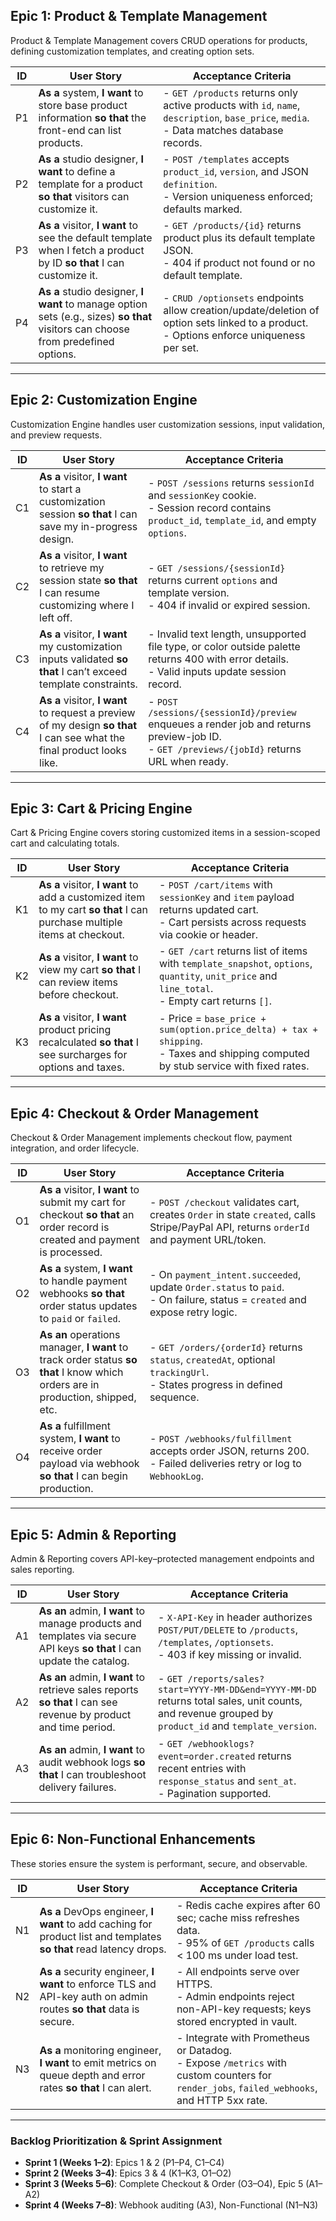## Epic 1: Product & Template Management

Product & Template Management covers CRUD operations for products, defining customization templates, and creating option sets.

| ID | User Story                                                                                                                        | Acceptance Criteria                                                                                                                         |
| -- | --------------------------------------------------------------------------------------------------------------------------------- | ------------------------------------------------------------------------------------------------------------------------------------------- |
| P1 | **As a** system, **I want** to store base product information **so that** the front-end can list products.                        | - `GET /products` returns only active products with `id`, `name`, `description`, `base_price`, `media`.<br>- Data matches database records. |
| P2 | **As a** studio designer, **I want** to define a template for a product **so that** visitors can customize it.                    | - `POST /templates` accepts `product_id`, `version`, and JSON `definition`.<br>- Version uniqueness enforced; defaults marked.              |
| P3 | **As a** visitor, **I want** to see the default template when I fetch a product by ID **so that** I can customize it.             | - `GET /products/{id}` returns product plus its default template JSON.<br>- 404 if product not found or no default template.                |
| P4 | **As a** studio designer, **I want** to manage option sets (e.g., sizes) **so that** visitors can choose from predefined options. | - `CRUD /optionsets` endpoints allow creation/update/deletion of option sets linked to a product.<br>- Options enforce uniqueness per set.  |

---

## Epic 2: Customization Engine

Customization Engine handles user customization sessions, input validation, and preview requests.

| ID | User Story                                                                                                              | Acceptance Criteria                                                                                                                             |
| -- | ----------------------------------------------------------------------------------------------------------------------- | ----------------------------------------------------------------------------------------------------------------------------------------------- |
| C1 | **As a** visitor, **I want** to start a customization session **so that** I can save my in-progress design.             | - `POST /sessions` returns `sessionId` and `sessionKey` cookie.<br>- Session record contains `product_id`, `template_id`, and empty `options`.  |
| C2 | **As a** visitor, **I want** to retrieve my session state **so that** I can resume customizing where I left off.        | - `GET /sessions/{sessionId}` returns current `options` and template version.<br>- 404 if invalid or expired session.                           |
| C3 | **As a** visitor, **I want** my customization inputs validated **so that** I can’t exceed template constraints.         | - Invalid text length, unsupported file type, or color outside palette returns 400 with error details.<br>- Valid inputs update session record. |
| C4 | **As a** visitor, **I want** to request a preview of my design **so that** I can see what the final product looks like. | - `POST /sessions/{sessionId}/preview` enqueues a render job and returns preview-job ID.<br>- `GET /previews/{jobId}` returns URL when ready.   |

---

## Epic 3: Cart & Pricing Engine

Cart & Pricing Engine covers storing customized items in a session-scoped cart and calculating totals.

| ID | User Story                                                                                                              | Acceptance Criteria                                                                                                                               |
| -- | ----------------------------------------------------------------------------------------------------------------------- | ------------------------------------------------------------------------------------------------------------------------------------------------- |
| K1 | **As a** visitor, **I want** to add a customized item to my cart **so that** I can purchase multiple items at checkout. | - `POST /cart/items` with `sessionKey` and `item` payload returns updated cart.<br>- Cart persists across requests via cookie or header.          |
| K2 | **As a** visitor, **I want** to view my cart **so that** I can review items before checkout.                            | - `GET /cart` returns list of items with `template_snapshot`, `options`, `quantity`, `unit_price` and `line_total`.<br>- Empty cart returns `[]`. |
| K3 | **As a** visitor, **I want** product pricing recalculated **so that** I see surcharges for options and taxes.           | - Price = `base_price + sum(option.price_delta) + tax + shipping`.<br>- Taxes and shipping computed by stub service with fixed rates.             |

---

## Epic 4: Checkout & Order Management

Checkout & Order Management implements checkout flow, payment integration, and order lifecycle.

| ID | User Story                                                                                                                      | Acceptance Criteria                                                                                                                      |
| -- | ------------------------------------------------------------------------------------------------------------------------------- | ---------------------------------------------------------------------------------------------------------------------------------------- |
| O1 | **As a** visitor, **I want** to submit my cart for checkout **so that** an order record is created and payment is processed.    | - `POST /checkout` validates cart, creates `Order` in state `created`, calls Stripe/PayPal API, returns `orderId` and payment URL/token. |
| O2 | **As a** system, **I want** to handle payment webhooks **so that** order status updates to `paid` or `failed`.                  | - On `payment_intent.succeeded`, update `Order.status` to `paid`.<br>- On failure, status = `created` and expose retry logic.            |
| O3 | **As an** operations manager, **I want** to track order status **so that** I know which orders are in production, shipped, etc. | - `GET /orders/{orderId}` returns `status`, `createdAt`, optional `trackingUrl`.<br>- States progress in defined sequence.               |
| O4 | **As a** fulfillment system, **I want** to receive order payload via webhook **so that** I can begin production.                | - `POST /webhooks/fulfillment` accepts order JSON, returns 200.<br>- Failed deliveries retry or log to `WebhookLog`.                     |

---

## Epic 5: Admin & Reporting

Admin & Reporting covers API-key–protected management endpoints and sales reporting.

| ID | User Story                                                                                                             | Acceptance Criteria                                                                                                                                  |
| -- | ---------------------------------------------------------------------------------------------------------------------- | ---------------------------------------------------------------------------------------------------------------------------------------------------- |
| A1 | **As an** admin, **I want** to manage products and templates via secure API keys **so that** I can update the catalog. | - `X-API-Key` in header authorizes `POST/PUT/DELETE` to `/products`, `/templates`, `/optionsets`.<br>- 403 if key missing or invalid.                |
| A2 | **As an** admin, **I want** to retrieve sales reports **so that** I can see revenue by product and time period.        | - `GET /reports/sales?start=YYYY-MM-DD&end=YYYY-MM-DD` returns total sales, unit counts, and revenue grouped by `product_id` and `template_version`. |
| A3 | **As an** admin, **I want** to audit webhook logs **so that** I can troubleshoot delivery failures.                    | - `GET /webhooklogs?event=order.created` returns recent entries with `response_status` and `sent_at`.<br>- Pagination supported.                     |

---

## Epic 6: Non-Functional Enhancements

These stories ensure the system is performant, secure, and observable.

| ID | User Story                                                                                                         | Acceptance Criteria                                                                                                                          |
| -- | ------------------------------------------------------------------------------------------------------------------ | -------------------------------------------------------------------------------------------------------------------------------------------- |
| N1 | **As a** DevOps engineer, **I want** to add caching for product list and templates **so that** read latency drops. | - Redis cache expires after 60 sec; cache miss refreshes data.<br>- 95% of `GET /products` calls < 100 ms under load test.                   |
| N2 | **As a** security engineer, **I want** to enforce TLS and API-key auth on admin routes **so that** data is secure. | - All endpoints serve over HTTPS.<br>- Admin endpoints reject non-API-key requests; keys stored encrypted in vault.                          |
| N3 | **As a** monitoring engineer, **I want** to emit metrics on queue depth and error rates **so that** I can alert.   | - Integrate with Prometheus or Datadog.<br>- Expose `/metrics` with custom counters for `render_jobs`, `failed_webhooks`, and HTTP 5xx rate. |

---

### Backlog Prioritization & Sprint Assignment

* **Sprint 1 (Weeks 1–2)**: Epics 1 & 2 (P1–P4, C1–C4)
* **Sprint 2 (Weeks 3–4)**: Epics 3 & 4 (K1–K3, O1–O2)
* **Sprint 3 (Weeks 5–6)**: Complete Checkout & Order (O3–O4), Epic 5 (A1–A2)
* **Sprint 4 (Weeks 7–8)**: Webhook auditing (A3), Non-Functional (N1–N3)


